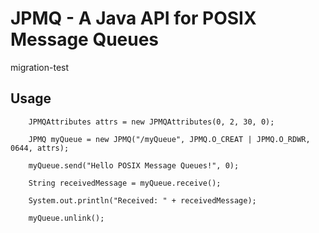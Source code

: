 # JPMQ - A Java API for POSIX Message Queues

migration-test

## Usage
```
	JPMQAttributes attrs = new JPMQAttributes(0, 2, 30, 0);
	
	JPMQ myQueue = new JPMQ("/myQueue", JPMQ.O_CREAT | JPMQ.O_RDWR, 0644, attrs);
	
	myQueue.send("Hello POSIX Message Queues!", 0);
	
	String receivedMessage = myQueue.receive();
	
	System.out.println("Received: " + receivedMessage);
					      
	myQueue.unlink();

```

